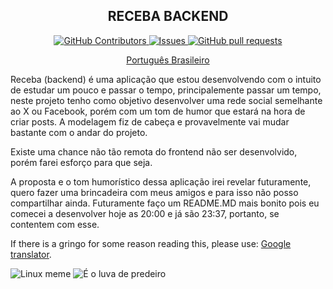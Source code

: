 <p align="center">
 <h2 align="center">RECEBA BACKEND</h2>
 <!-- <p align="center">TODO: DESCRIÇÃO SIMPLES</p> -->
</p>
  <p align="center">
    <a href="https://github.com/NikolasTrapp/receba-backend/graphs/contributors">
      <img alt="GitHub Contributors" src="https://img.shields.io/github/contributors/NikolasTrapp/receba-backend" />
    </a>
    <a href="https://github.com/NikolasTrapp/receba-backend/issues">
      <img alt="Issues" src="https://img.shields.io/github/issues/NikolasTrapp/receba-backend?color=0088ff" />
    </a>
    <a href="https://github.com/NikolasTrapp/receba-backend/pulls">
      <img alt="GitHub pull requests" src="https://img.shields.io/github/issues-pr/NikolasTrapp/receba-backend?color=0088ff" />
    </a>
  </p>
  <p align="center">
    <!-- <a href="/docs/readme_fr.md">Français </a> -->
    <!-- · -->
    <!-- <a href="/docs/readme_cn.md">简体中文</a> -->
    <!-- · -->
    <!-- <a href="/docs/readme_es.md">Español</a> -->
    <!-- · -->
    <!-- <a href="/docs/readme_de.md">Deutsch</a> -->
    <!-- · -->
    <!-- <a href="/docs/readme_ja.md">日本語</a> -->
    <!-- · -->
    <a href="/docs/readme_pt-BR.md">Português Brasileiro</a>
    <!-- · -->
    <!-- <a href="/docs/readme_it.md">Italiano</a> -->
    <!-- · -->
    <!-- <a href="/docs/readme_kr.md">한국어</a> -->
    <!-- · -->
    <!-- <a href="/docs/readme_nl.md">Nederlands</a> -->
    <!-- · -->
    <!-- <a href="/docs/readme_np.md">नेपाली</a> -->
    <!-- · -->
    <!-- <a href="/docs/readme_tr.md">Türkçe</a> -->
  </p>
</p>

Receba (backend) é uma aplicação que estou desenvolvendo com o intuito de estudar um pouco e passar o tempo, principalemente passar um tempo, neste projeto tenho como objetivo desenvolver uma rede social semelhante ao X ou Facebook, porém com um tom de humor que estará na hora de criar posts. A modelagem fiz de cabeça e provavelmente vai mudar bastante com o andar do projeto.

Existe uma chance não tão remota do frontend não ser desenvolvido, porém farei esforço para que seja.

A proposta e o tom humorístico dessa aplicação irei revelar futuramente, quero fazer uma brincadeira com meus amigos e para isso não posso compartilhar ainda. Futuramente faço um README.MD mais bonito pois eu comecei a desenvolver hoje as 20:00 e já são 23:37, portanto, se contentem com esse.

If there is a gringo for some reason reading this, please use: [Google translator](https://translate.google.com/?sl=pt&tl=en&op=translate).

![Linux meme](https://ih1.redbubble.net/image.467469235.0994/flat,750x1000,075,t.u2.jpg)
![É o luva de predeiro](https://img.r7.com/images/luva-de-pedreiro-05082022164820688?dimensions=771x420&no_crop=true)
